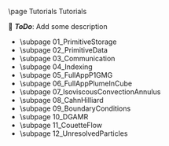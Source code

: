 \page Tutorials Tutorials

🚧 ***ToDo***: Add some description

* \subpage 01_PrimitiveStorage
* \subpage 02_PrimitiveData
* \subpage 03_Communication
* \subpage 04_Indexing
* \subpage 05_FullAppP1GMG
* \subpage 06_FullAppPlumeInCube
* \subpage 07_IsoviscousConvectionAnnulus
* \subpage 08_CahnHilliard
* \subpage 09_BoundaryConditions
* \subpage 10_DGAMR
* \subpage 11_CouetteFlow
* \subpage 12_UnresolvedParticles
